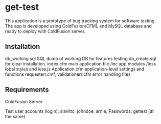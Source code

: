 # get-test
This application is a prototype of bug tracking system for software testing. The app is developed using ColdFusion/CFML and MySQL database and ready to deploy with ColdFusion server. 

## Installation
db_working.sql        SQL dump of working DB for features testing
db_create.sql         for clear installation.
index.cfm             main application file
/inc                  app modules
/less                 lobal styles and less.js
Application.cfm       application-level settings and functions
requesterr.cmf,
validationerr.cfm     error handling files

## Requirements
ColdFusion Server

Test user accounts (login): 
slavitto; 
johndoe; 
arnie;
Passwords: gettest 
(all the same)
